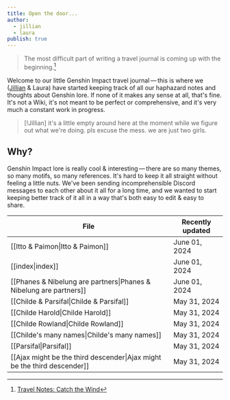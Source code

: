 ```yaml
---
title: Open the door...
author:
  - jillian
  - laura
publish: true
---
```

> The most difficult part of writing a travel journal is coming up with the beginning.[^1]

Welcome to our little Genshin Impact travel journal — this is where we ([Jillian](https://ooolong.netlify.app/) & Laura) have started keeping track of all our haphazard notes and thoughts about Genshin lore. If none of it makes any sense at all, that's fine. It's not a Wiki, it's not meant to be perfect or comprehensive, and it's very much a constant work in progress. 

> [!Jillian]
> it's a little empty around here at the moment while we figure out what we're doing. pls excuse the mess. we are just two girls.

## Why?
Genshin Impact lore is really cool & interesting — there are so many themes, so many motifs, so many references. It's hard to keep it all straight without feeling a little nuts. We've been sending incomprehensible Discord messages to each other about it all for a long time, and we wanted to start keeping better track of it all in a way that's both easy to edit & easy to share.

| File                                                                                         | Recently updated |
| -------------------------------------------------------------------------------------------- | ---------------- |
| [[Itto & Paimon\|Itto & Paimon]]                                       | June 01, 2024    |
| [[index\|index]]                                                                  | June 01, 2024    |
| [[Phanes & Nibelung are partners\|Phanes & Nibelung are partners]]       | June 01, 2024    |
| [[Childe & Parsifal\|Childe & Parsifal]]                        | May 31, 2024     |
| [[Childe Harold\|Childe Harold]]                                | May 31, 2024     |
| [[Childe Rowland\|Childe Rowland]]                              | May 31, 2024     |
| [[Childe's many names\|Childe's many names]]                    | May 31, 2024     |
| [[Parsifal\|Parsifal]]                                                 | May 31, 2024     |
| [[Ajax might be the third descender\|Ajax might be the third descender]] | May 31, 2024     |


[^1]: [Travel Notes: Catch the Wind](https://genshin-impact.fandom.com/wiki/Travel_Notes:_Catch_the_Wind)